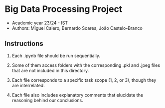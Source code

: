 # Big Data Processing Project 

- Academic year 23/24 - IST
- Authors: Miguel Caiero, Bernardo Soares, João Castelo-Branco


## Instructions

1. Each .ipynb file should be run sequentially.

2. Some of them access folders with the corresponding .pkl and .jpeg files that are not included in this directory.

3. Each file corresponds to a specific task scope (1, 2, or 3), though they are interrelated.

4. Each file also includes explanatory comments that elucidate the reasoning behind our conclusions.
